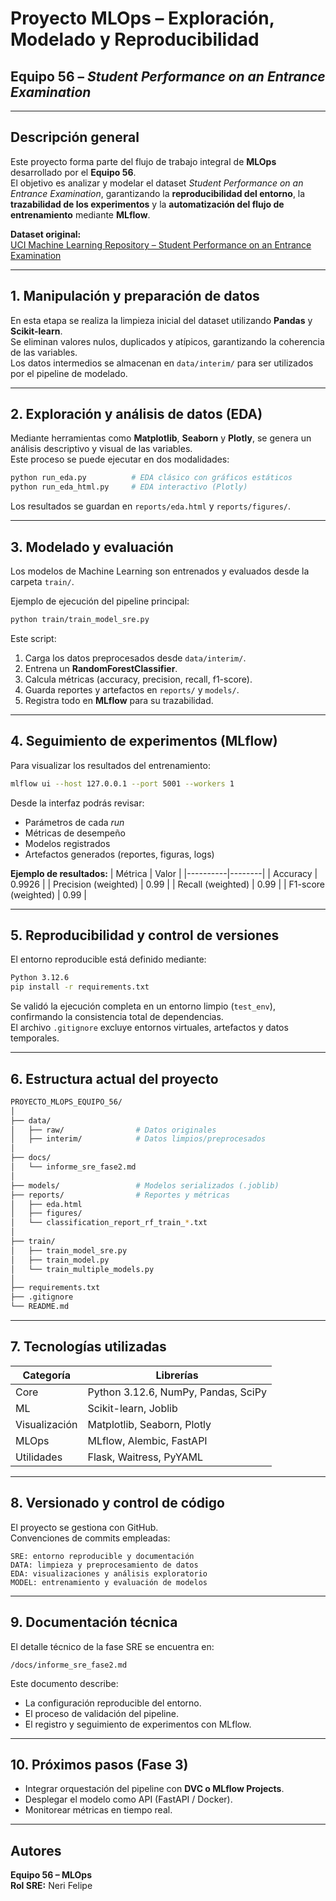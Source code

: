# Proyecto MLOps – Exploración, Modelado y Reproducibilidad  
## Equipo 56 – *Student Performance on an Entrance Examination*

---

## Descripción general

Este proyecto forma parte del flujo de trabajo integral de **MLOps** desarrollado por el **Equipo 56**.  
El objetivo es analizar y modelar el dataset *Student Performance on an Entrance Examination*, garantizando la **reproducibilidad del entorno**, la **trazabilidad de los experimentos** y la **automatización del flujo de entrenamiento** mediante **MLflow**.

**Dataset original:**  
[UCI Machine Learning Repository – Student Performance on an Entrance Examination](https://archive.ics.uci.edu/dataset/582/student+performance+on+an+entrance+examination)

---

## 1. Manipulación y preparación de datos

En esta etapa se realiza la limpieza inicial del dataset utilizando **Pandas** y **Scikit-learn**.  
Se eliminan valores nulos, duplicados y atípicos, garantizando la coherencia de las variables.  
Los datos intermedios se almacenan en `data/interim/` para ser utilizados por el pipeline de modelado.

---

## 2. Exploración y análisis de datos (EDA)

Mediante herramientas como **Matplotlib**, **Seaborn** y **Plotly**, se genera un análisis descriptivo y visual de las variables.  
Este proceso se puede ejecutar en dos modalidades:

```bash
python run_eda.py          # EDA clásico con gráficos estáticos
python run_eda_html.py     # EDA interactivo (Plotly)
```

Los resultados se guardan en `reports/eda.html` y `reports/figures/`.

---

## 3. Modelado y evaluación

Los modelos de Machine Learning son entrenados y evaluados desde la carpeta `train/`.

Ejemplo de ejecución del pipeline principal:

```bash
python train/train_model_sre.py
```

Este script:
1. Carga los datos preprocesados desde `data/interim/`.  
2. Entrena un **RandomForestClassifier**.  
3. Calcula métricas (accuracy, precision, recall, f1-score).  
4. Guarda reportes y artefactos en `reports/` y `models/`.  
5. Registra todo en **MLflow** para su trazabilidad.

---

## 4. Seguimiento de experimentos (MLflow)

Para visualizar los resultados del entrenamiento:

```bash
mlflow ui --host 127.0.0.1 --port 5001 --workers 1
```

Desde la interfaz podrás revisar:
- Parámetros de cada *run*  
- Métricas de desempeño  
- Modelos registrados  
- Artefactos generados (reportes, figuras, logs)

**Ejemplo de resultados:**
| Métrica | Valor |
|----------|--------|
| Accuracy | 0.9926 |
| Precision (weighted) | 0.99 |
| Recall (weighted) | 0.99 |
| F1-score (weighted) | 0.99 |

---

## 5. Reproducibilidad y control de versiones

El entorno reproducible está definido mediante:

```bash
Python 3.12.6
pip install -r requirements.txt
```

Se validó la ejecución completa en un entorno limpio (`test_env`), confirmando la consistencia total de dependencias.  
El archivo `.gitignore` excluye entornos virtuales, artefactos y datos temporales.

---

## 6. Estructura actual del proyecto

```bash
PROYECTO_MLOPS_EQUIPO_56/
│
├── data/
│   ├── raw/                # Datos originales
│   ├── interim/            # Datos limpios/preprocesados
│
├── docs/
│   └── informe_sre_fase2.md
│
├── models/                 # Modelos serializados (.joblib)
├── reports/                # Reportes y métricas
│   ├── eda.html
│   ├── figures/
│   └── classification_report_rf_train_*.txt
│
├── train/
│   ├── train_model_sre.py
│   ├── train_model.py
│   └── train_multiple_models.py
│
├── requirements.txt
├── .gitignore
└── README.md
```

---

## 7. Tecnologías utilizadas

| Categoría | Librerías |
|------------|------------|
| Core | Python 3.12.6, NumPy, Pandas, SciPy |
| ML | Scikit-learn, Joblib |
| Visualización | Matplotlib, Seaborn, Plotly |
| MLOps | MLflow, Alembic, FastAPI |
| Utilidades | Flask, Waitress, PyYAML |

---

## 8. Versionado y control de código

El proyecto se gestiona con GitHub.  
Convenciones de commits empleadas:
```
SRE: entorno reproducible y documentación
DATA: limpieza y preprocesamiento de datos
EDA: visualizaciones y análisis exploratorio
MODEL: entrenamiento y evaluación de modelos
```

---

## 9. Documentación técnica

El detalle técnico de la fase SRE se encuentra en:
```
/docs/informe_sre_fase2.md
```
Este documento describe:
- La configuración reproducible del entorno.  
- El proceso de validación del pipeline.  
- El registro y seguimiento de experimentos con MLflow.

---

## 10. Próximos pasos (Fase 3)

- Integrar orquestación del pipeline con **DVC o MLflow Projects**.  
- Desplegar el modelo como API (FastAPI / Docker).  
- Monitorear métricas en tiempo real.

---

## Autores
**Equipo 56 – MLOps**  
**Rol SRE:** Neri Felipe  
